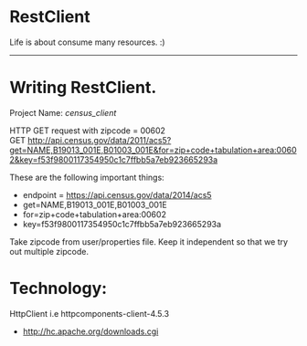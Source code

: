 # RestClient
Life is about consume many resources. :)

<hr/>

# Writing RestClient.
Project Name: *census_client*

HTTP GET request with zipcode = 00602 <br/>
GET http://api.census.gov/data/2011/acs5?get=NAME,B19013_001E,B01003_001E&for=zip+code+tabulation+area:00602&key=f53f9800117354950c1c7ffbb5a7eb923665293a

These are the following important things:

- endpoint = https://api.census.gov/data/2014/acs5
- get=NAME,B19013_001E,B01003_001E
- for=zip+code+tabulation+area:00602
- key=f53f9800117354950c1c7ffbb5a7eb923665293a

Take zipcode from user/properties file. Keep it independent so that we try out multiple zipcode.

# Technology:

HttpClient i.e httpcomponents-client-4.5.3 
- http://hc.apache.org/downloads.cgi
